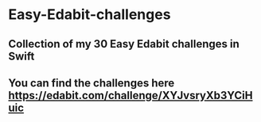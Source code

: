 # Easy-Edabit-challenges

## Collection of my 30 Easy Edabit challenges in Swift
## You can find the challenges here <https://edabit.com/challenge/XYJvsryXb3YCiHuic>

